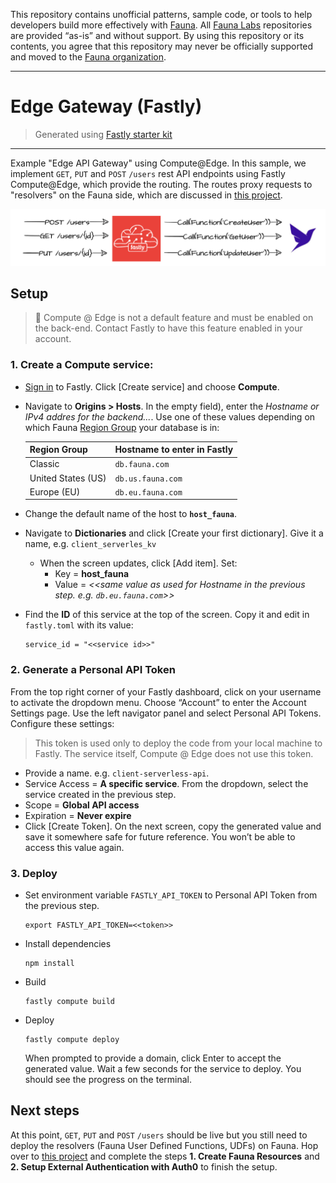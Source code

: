This repository contains unofficial patterns, sample code, or tools to help developers build more effectively with [Fauna][fauna]. All [Fauna Labs][fauna-labs] repositories are provided “as-is” and without support. By using this repository or its contents, you agree that this repository may never be officially supported and moved to the [Fauna organization][fauna-organization].

[fauna]: https://www.fauna.com/
[fauna-labs]: https://github.com/fauna-labs
[fauna-organization]: https://github.com/fauna

---

# Edge Gateway (Fastly)

> Generated using [Fastly starter kit](https://github.com/fastly/compute-starter-kit-javascript-default)

---

Example "Edge API Gateway" using Compute@Edge. In this sample, we implement `GET`, `PUT` and `POST` `/users` rest API endpoints using Fastly Compute@Edge, which provide the routing. The routes proxy requests to "resolvers" on the Fauna side, which are discussed in [this project](https://github.com/fauna-labs/vue-fauna-edge-api).

![fastly](./images/Fastly.png)

## Setup
> 🛑 Compute @ Edge is not a default feature and must be enabled on the back-end. 
> Contact Fastly to have this feature enabled in your account.

### 1. Create a Compute service:
* [Sign in](https://manage.fastly.com/auth/sign-in) to Fastly. Click [Create service] and choose **Compute**. 
* Navigate to **Origins > Hosts**. In the empty field), enter the *Hostname or IPv4 addres for the backend...*.
  Use one of these values depending on which Fauna 
  [Region Group](https://docs.fauna.com/fauna/current/learn/understanding/region_groups) 
  your database is in:

  | Region Group       | Hostname to enter in Fastly |
  | ------------------ | --------------------------- |
  | Classic            | `db.fauna.com`              |
  | United States (US) | `db.us.fauna.com`           |
  | Europe (EU)        | `db.eu.fauna.com`           |

* Change the default name of the host to **`host_fauna`**.
* Navigate to **Dictionaries** and click [Create your first dictionary]. Give it a name, e.g. `client_serverles_kv`
  * When the screen updates, click [Add item]. Set:
    * Key = **host_fauna**
    * Value = *<<same value as used for Hostname in the previous step. e.g. `db.eu.fauna.com`>>*
* Find the **ID** of this service at the top of the screen. Copy it and edit in `fastly.toml` with its value:
  ```
  service_id = "<<service id>>"
  ```

### 2. Generate a Personal API Token
From the top right corner of your Fastly dashboard, click on your username to activate the dropdown menu. 
Choose “Account” to enter the Account Settings page. Use the left navigator panel and select Personal API Tokens. 
Configure these settings:
> This token is used only to deploy the code from your local machine to Fastly. 
> The service itself, Compute @ Edge does not use this token.

* Provide a name. e.g. `client-serverless-api`.
* Service Access = **A specific service**. From the dropdown, select the service created in the previous step.
* Scope = **Global API access**
* Expiration = **Never expire**
* Click [Create Token]. On the next screen, copy the generated value and save it somewhere safe for future reference. 
  You won’t be able to access this value again. 

### 3. Deploy
* Set environment variable `FASTLY_API_TOKEN` to Personal API Token from the previous step.
  ```
  export FASTLY_API_TOKEN=<<token>>
  ```

* Install dependencies
  ```
  npm install
  ```

* Build
  ```
  fastly compute build
  ```

* Deploy
  ```
  fastly compute deploy
  ```
  When prompted to provide a domain, click Enter to accept the generated value. Wait a few seconds for the service to deploy. You should see the progress on the terminal.

## Next steps

At this point, `GET`, `PUT` and `POST` `/users` should be live but you still need to deploy the resolvers 
(Fauna User Defined Functions, UDFs) on Fauna. Hop over to 
[this project](https://github.com/fauna-labs/vue-fauna-edge-api#1-create-fauna-resources)
and complete the steps **1. Create Fauna Resources** and **2. Setup External Authentication with Auth0**
to finish the setup.
